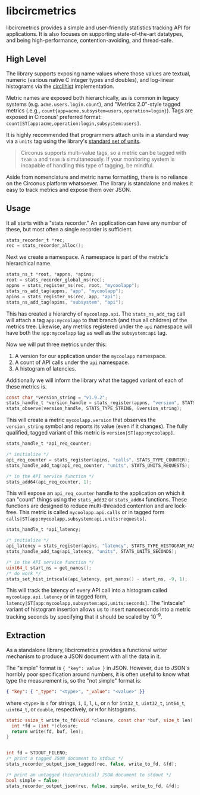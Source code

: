 # libcircmetrics

libcircmetrics provides a simple and user-friendly statistics tracking API
for applications.  It is also focuses on supporting state-of-the-art
datatypes, and being high-performance, contention-avoiding, and thread-safe.

## High Level

The library supports exposing name values where those values are textual,
numeric (various native C integer types and doubles), and log-linear histograms
via the [circllhist](https://github.com/circonus-labs/libcircllhist)
implementation.

Metric names are exposed both hierarchically, as is common in legacy systems
(e.g. `acme.users.login.count`), and "Metrics 2.0"-style tagged metrics (.e.g.,
`count{app=acme,subsystem=users,operation=login}`).  Tags are exposed in
Circonus' preferred format:
`count|ST[app:acme,operation:login,subsystem:users]`.

It is highly recommended that programmers attach units in a standard way via a
`units` tag using the library's [standard set of units](units.md).

> Circonus supports multi-value tags, so a metric can be tagged with `team:a`
> and `team:b` simultaneously.  If your monitoring system is incapable of
> handling this type of tagging, be mindful.

Aside from nomenclature and metric name formatting, there is no reliance on the
Circonus platform whatsoever.  The library is standalone and makes it easy to
track metrics and expose them over JSON.

## Usage

It all starts with a "stats recorder."  An application can have any number
of these, but most often a single recorder is sufficient.

```c
stats_recorder_t *rec;
rec = stats_recorder_alloc(); 
```

Next we create a namespace.  A namespace is part of the metric's hierarchical
name.

```c
stats_ns_t *root, *appns, *apins;
root = stats_recorder_global_ns(rec);
appns = stats_register_ns(rec, root, "mycoolapp");
stats_ns_add_tag(appns, "app", "mycoolapp");
apins = stats_register_ns(rec, app, "api");
stats_ns_add_tag(apins, "subsystem", "api");
```

This has created a hierarchy of `mycoolapp.api`. The `stats_ns_add_tag` call
will attach a tag `app:mycoolapp` to that branch (and thus all children) of the
metrics tree. Likewise, any metrics registered under the `api` namespace will
have both the `app:mycoolapp` tag as well as the `subsystem:api` tag.

Now we will put three metrics under this:
 1. A version for our application under the `mycoolapp` namespace.
 1. A count of API calls under the `api` namespace.
 1. A histogram of latencies.

Additionally we will inform the library what the tagged variant of each of
these metrics is.

```c
const char *version_string = "v1.9.2";
stats_handle_t *version_handle = stats_register(appns, "version", STATS_TYPE_STRING);
stats_observe(version_handle, STATS_TYPE_STRING, &version_string);
```
This will create a metric `mycoolapp.version` that observes the
`version_string` symbol and reports its value (even if it changes).  The fully
qualified, tagged variant of this metric is `version|ST[app:mycoolapp]`.

```c
stats_handle_t *api_req_counter;

/* initialize */
api_req_counter = stats_register(apins, "calls", STATS_TYPE_COUNTER);
stats_handle_add_tag(api_req_counter, "units", STATS_UNITS_REQUESTS);

/* in the API service function */
stats_add64(api_req_counter, 1);
```

This will expose an `api_req_counter` handle to the application on which it can
"count" things using the `stats_add32` or `stats_add64` functions.  These
functions are designed to reduce multi-threaded contention and are lock-free.
This metric is called `mycoolapp.api.calls` or in tagged form
`calls|ST[app:mycoolapp,subsystem:api,units:requests]`.

```c
stats_handle_t *api_latency;

/* initialize */
api_latency = stats_register(apins, "latency", STATS_TYPE_HISTOGRAM_FAST);
stats_handle_add_tag(api_latency, "units", STATS_UNITS_SECONDS);

/* in the API service function */
uint64_t start_ns = get_nanos();
/* do work */
stats_set_hist_intscale(api_latency, get_nanos() - start_ns, -9, 1);
```

This will track the latency of every API call into a histogram called
`mycoolapp.api.latency` or in tagged form,
`latency|ST[app:mycoolapp,subsystem:api,units:seconds]`.  The "intscale"
variant of histogram insertion allows us to insert nanoseconds into a metric
tracking seconds by specifying that it should be scaled by 10<sup>-9</sup>.

## Extraction

As a standalone library, libcircmetrics provides a functional writer mechanism
to produce a JSON document with all the data in it.

The "simple" format is `{ "key": value }` in JSON.  However, due to JSON's
horribly poor specification around numbers, it is often useful to know what
type the measurement is, so the "not simple" format is:

```json
{ "key": { "_type": "<type>", "_value": "<value>" }}
```

where `<type>` is `s` for strings, `i`, `I`, `l`, `L`, or `n` for `int32_t`,
`uint32_t`, `int64_t`, `uint64_t`, or `double`, respectively, or `H` for
histograms.

```c
static ssize_t write_to_fd(void *closure, const char *buf, size_t len) {
  int *fd = (int *)closure;
  return write(fd, buf, len);
}


int fd = STDOUT_FILENO;
/* print a tagged JSON document to stdout */
stats_recorder_output_json_tagged(rec, false, write_to_fd, &fd);

/* print an untagged (hierarchical) JSON document to stdout */
bool simple = false;
stats_recorder_output_json(rec, false, simple, write_to_fd, &fd);
```
